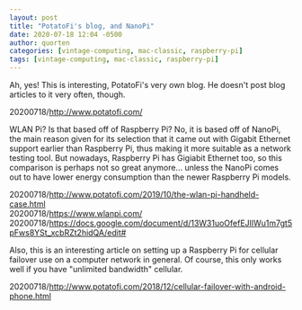 ```yaml
---
layout: post
title: "PotatoFi's blog, and NanoPi"
date: 2020-07-18 12:04 -0500
author: quorten
categories: [vintage-computing, mac-classic, raspberry-pi]
tags: [vintage-computing, mac-classic, raspberry-pi]
---
```


Ah, yes!  This is interesting, PotatoFi's very own blog.  He doesn't
post blog articles to it very often, though.

20200718/http://www.potatofi.com/

WLAN Pi?  Is that based off of Raspberry Pi?  No, it is based off of
NanoPi, the main reason given for its selection that it came out with
Gigabit Ethernet support earlier than Raspberry Pi, thus making it
more suitable as a network testing tool.  But nowadays, Raspberry Pi
has Gigiabit Ethernet too, so this comparison is perhaps not so great
anymore... unless the NanoPi comes out to have lower energy
consumption than the newer Raspberry Pi models.

20200718/http://www.potatofi.com/2019/10/the-wlan-pi-handheld-case.html  
20200718/https://www.wlanpi.com/  
20200718/https://docs.google.com/document/d/13W31uoOfefEJIlWu1m7gt5pFws8YSt_xcbRZt2hidQA/edit#

Also, this is an interesting article on setting up a Raspberry Pi for
cellular failover use on a computer network in general.  Of course,
this only works well if you have "unlimited bandwidth" cellular.

20200718/http://www.potatofi.com/2018/12/cellular-failover-with-android-phone.html
